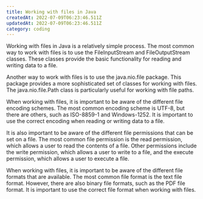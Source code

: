 ```yaml
---
title: Working with files in Java
createdAt: 2022-07-09T06:23:46.511Z
updatedAt: 2022-07-09T06:23:46.511Z
category: coding
---
```


Working with files in Java is a relatively simple process. The most common way to work with files is to use the FileInputStream and FileOutputStream classes. These classes provide the basic functionality for reading and writing data to a file.

Another way to work with files is to use the java.nio.file package. This package provides a more sophisticated set of classes for working with files. The java.nio.file.Path class is particularly useful for working with file paths.

When working with files, it is important to be aware of the different file encoding schemes. The most common encoding scheme is UTF-8, but there are others, such as ISO-8859-1 and Windows-1252. It is important to use the correct encoding when reading or writing data to a file.

It is also important to be aware of the different file permissions that can be set on a file. The most common file permission is the read permission, which allows a user to read the contents of a file. Other permissions include the write permission, which allows a user to write to a file, and the execute permission, which allows a user to execute a file.

When working with files, it is important to be aware of the different file formats that are available. The most common file format is the text file format. However, there are also binary file formats, such as the PDF file format. It is important to use the correct file format when working with files.
